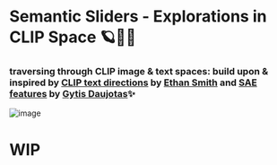 # Semantic Sliders - Explorations in CLIP Space 🪐🔭🌠

### traversing through CLIP image & text spaces: build upon & inspired by [CLIP text directions](https://www.ethansmith2000.com/post/traversing-through-clip-space-pca-and-latent-directions) by [Ethan Smith](https://www.ethansmith2000.com) and [SAE features](https://www.lesswrong.com/posts/Quqekpvx8BGMMcaem/interpreting-and-steering-features-in-images) by [Gytis Daujotas](http://gytis.co)✨ 

![image](./einstein.png)

# WIP

